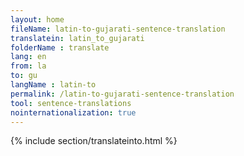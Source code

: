 ```yaml
---
layout: home
fileName: latin-to-gujarati-sentence-translation
translatein: latin_to_gujarati
folderName : translate
lang: en
from: la
to: gu
langName : latin-to
permalink: /latin-to-gujarati-sentence-translation
tool: sentence-translations
nointernationalization: true
---
```

{% include section/translateinto.html %}
